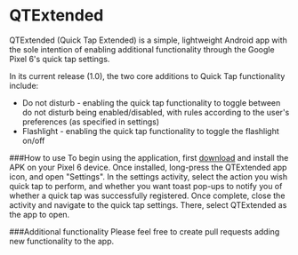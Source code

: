 # QTExtended
QTExtended (Quick Tap Extended) is a simple, lightweight Android app with the sole intention of enabling additional functionality through the Google Pixel 6's quick tap settings. 

In its current release (1.0), the two core additions to Quick Tap functionality include:
- Do not disturb - enabling the quick tap functionality to toggle between do not disturb being enabled/disabled, with rules according to the user's preferences (as specified in settings)
- Flashlight - enabling the quick tap functionality to toggle the flashlight on/off

###How to use
To begin using the application, first [download](https://github.com/aidan-nixon/quicktapextended/raw/main/app/release/app-release.apk) and install the APK on your Pixel 6 device. Once installed, long-press the QTExtended app icon, and open "Settings". In the settings activity, select the action you wish quick tap to perform, and whether you want toast pop-ups to notify you of whether a quick tap was successfully registered. Once complete, close the activity and navigate to the quick tap settings. There, select QTExtended as the app to open.

###Additional functionality
Please feel free to create pull requests adding new functionality to the app.

